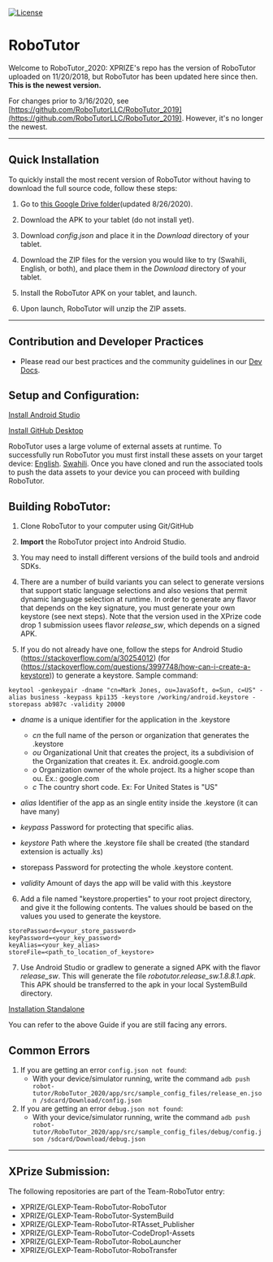 [![License](https://img.shields.io/badge/License-Apache%202.0-blue.svg)](https://opensource.org/licenses/Apache-2.0)

# **RoboTutor**


Welcome to RoboTutor_2020:  XPRIZE's repo has the version of RoboTutor uploaded on 11/20/2018, but RoboTutor has been updated here since then.  **This is the newest version.**

For changes prior to 3/16/2020, see [https://github.com/RoboTutorLLC/RoboTutor_2019](https://github.com/RoboTutorLLC/RoboTutor_2019).  However, it's no longer the newest.

--- 
## Quick Installation
To quickly install the most recent version of RoboTutor without having to download the full source code, follow these steps:

1. Go to [this Google Drive folder](https://drive.google.com/drive/u/1/folders/1VyajTK_SShmBB4GXJ74737pBS_IKunL_)(updated 8/26/2020).

2. Download the APK to your tablet (do not install yet).

3. Download *config.json* and place it in the *Download* directory of your tablet.

4. Download the ZIP files for the version you would like to try (Swahili, English, or both), and place them in the *Download* directory of your tablet.

5. Install the RoboTutor APK on your tablet, and launch.

6. Upon launch, RoboTutor will unzip the ZIP assets.

---

## Contribution and Developer Practices

- Please read our best practices and the community guidelines in our [Dev Docs](https://github.com/RoboTutorLLC/RoboTutor_2020/blob/master/DEVDOCS.md).

## **Setup and Configuration:**

[Install Android Studio](http://developer.android.com/sdk/index.html)<br>

[Install GitHub Desktop](https://desktop.github.com/)<br>

RoboTutor uses a large volume of external assets at runtime.  To successfully run RoboTutor you must first install these assets on your target device: [English](https://github.com/XPRIZE/GLEXP-Team-RoboTutor-EnglishAssets). [Swahili](https://github.com/XPRIZE/GLEXP-Team-RoboTutor-CodeDrop2-Assets). Once you have cloned and run the associated tools to push the data assets to your device you can proceed with building RoboTutor.



## **Building RoboTutor:**

1. Clone RoboTutor to your computer using Git/GitHub

2. **Import** the RoboTutor project into Android Studio.

3. You may need to install different versions of the build tools and android SDKs.

4. There are a number of build variants you can select to generate versions that support static language selections and also vesions that permit dynamic language selection at runtime. In order to generate any flavor that depends on the key signature, you must generate your own keystore (see next steps). Note that the version used in the XPrize code drop 1 submission usees flavor *release_sw*, which depends on a signed APK.


5. If you do not already have one, follow the steps for Android Studio (https://stackoverflow.com/a/30254012) (for
(https://stackoverflow.com/questions/3997748/how-can-i-create-a-keystore)) to generate a keystore.
Sample command:

```
keytool -genkeypair -dname "cn=Mark Jones, ou=JavaSoft, o=Sun, c=US" -alias business -keypass kpi135 -keystore /working/android.keystore -storepass ab987c -validity 20000
```

- *dname* is a unique identifier for the application in the .keystore

    - *cn* the full name of the person or organization that generates the .keystore
    - *ou* Organizational Unit that creates the project, its a subdivision of the Organization that creates it. Ex. android.google.com
    - *o* Organization owner of the whole project. Its a higher scope than ou. Ex.: google.com
    - *c* The country short code. Ex: For United States is "US"

- *alias* Identifier of the app as an single entity inside the .keystore (it can have many)
- *keypass* Password for protecting that specific alias.
- *keystore* Path where the .keystore file shall be created (the standard extension is actually .ks)
- storepass Password for protecting the whole .keystore content.
- *validity* Amount of days the app will be valid with this .keystore

6. Add a file named "keystore.properties" to your root project directory, and give it the following contents. The values should be based on the values you used to generate the keystore.
```
storePassword=<your_store_password>
keyPassword=<your_key_password>
keyAlias=<your_key_alias>
storeFile=<path_to_location_of_keystore>
```

7. Use Android Studio or gradlew to generate a signed APK with the flavor *release_sw*. This will generate the file *robotutor.release_sw.1.8.8.1.apk*. This APK should be transferred to the apk in your local SystemBuild directory.

[Installation Standalone](./INSTALL-STANDALONE.md)

You can refer to the above Guide if you are still facing any errors.

## **Common Errors**

1. If you are getting an error `config.json not found`:
    - With your device/simulator running, write the command `adb push robot-tutor/RoboTutor_2020/app/src/sample_config_files/release_en.json /sdcard/Download/config.json`
2. If you are getting an error `debug.json not found`:
    - With your device/simulator running, write the command `adb push robot-tutor/RoboTutor_2020/app/src/sample_config_files/debug/config.json /sdcard/Download/debug.json`


---

## **XPrize Submission:**

The following repositories are part of the Team-RoboTutor entry:
 * XPRIZE/GLEXP-Team-RoboTutor-RoboTutor
 * XPRIZE/GLEXP-Team-RoboTutor-SystemBuild
 * XPRIZE/GLEXP-Team-RoboTutor-RTAsset_Publisher
 * XPRIZE/GLEXP-Team-RoboTutor-CodeDrop1-Assets
 * XPRIZE/GLEXP-Team-RoboTutor-RoboLauncher 
 * XPRIZE/GLEXP-Team-RoboTutor-RoboTransfer 


<br>
<br>
